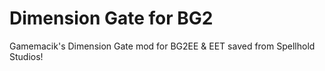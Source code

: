 # Dimension Gate for BG2
Gamemacik's Dimension Gate mod for BG2EE &amp; EET saved from Spellhold Studios!
